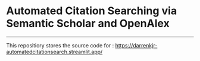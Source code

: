 # Automated Citation Searching via Semantic Scholar and OpenAlex 
--- 
This repositiory stores the source code for : https://darrenkjr-automatedcitationsearch.streamlit.app/


